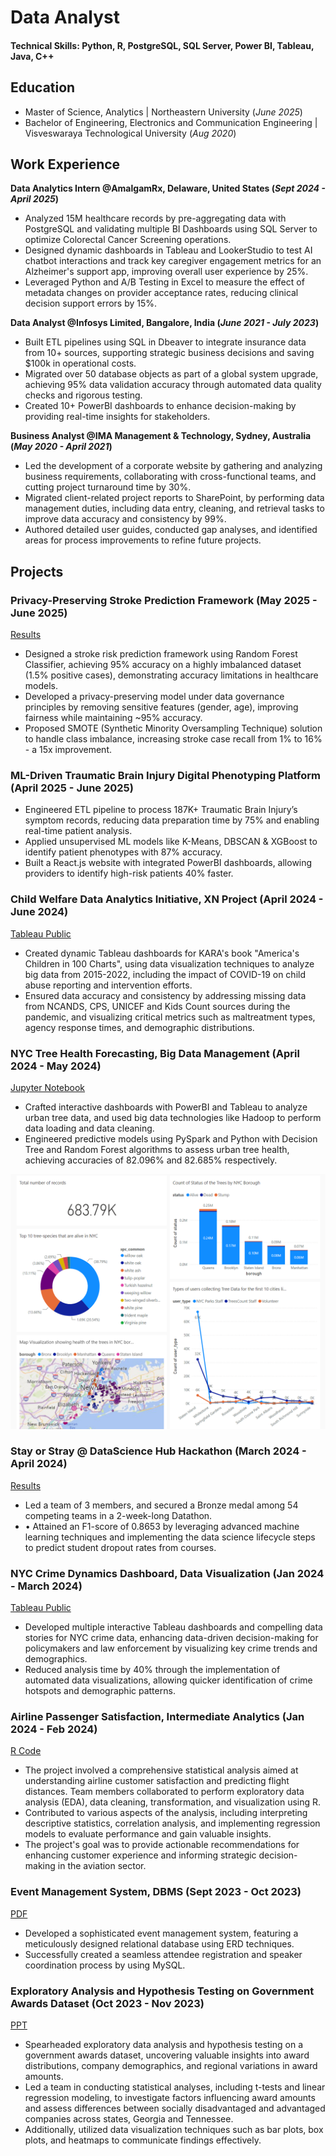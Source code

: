 # Data Analyst

#### Technical Skills: Python, R, PostgreSQL, SQL Server, Power BI, Tableau, Java, C++

## Education							       		
- Master of Science, Analytics	| Northeastern University (_June 2025_)	 			        		
- Bachelor of Engineering, Electronics and Communication Engineering | Visveswaraya Technological University (_Aug 2020_)

## Work Experience
**Data Analytics Intern @AmalgamRx, Delaware, United States (_Sept 2024 - April 2025_)**
- Analyzed 15M healthcare records by pre-aggregating data with PostgreSQL and validating multiple BI Dashboards using SQL Server to optimize Colorectal Cancer Screening operations.
- Designed dynamic dashboards in Tableau and LookerStudio to test AI chatbot interactions and track key caregiver engagement metrics for an Alzheimer's support app, improving overall user experience by 25%.
- Leveraged Python and A/B Testing in Excel to measure the effect of metadata changes on provider acceptance rates, reducing clinical decision support errors by 15%.

**Data Analyst @Infosys Limited, Bangalore, India (_June 2021 - July 2023_)**
- Built ETL pipelines using SQL in Dbeaver to integrate insurance data from 10+ sources, supporting strategic business decisions and saving $100k in operational costs.
- Migrated over 50 database objects as part of a global system upgrade, achieving 95% data validation accuracy through automated data quality checks and rigorous testing.
- Created 10+ PowerBI dashboards to enhance decision-making by providing real-time insights for stakeholders.

**Business Analyst @IMA Management & Technology, Sydney, Australia (_May 2020 - April 2021_)**
- Led the development of a corporate website by gathering and analyzing business requirements, collaborating with cross-functional teams, and cutting project turnaround time by 30%.
- Migrated client-related project reports to SharePoint, by performing data management duties, including data entry, cleaning, and retrieval tasks to improve data accuracy and consistency by 99%.
- Authored detailed user guides, conducted gap analyses, and identified areas for process improvements to refine future projects.

## Projects
### Privacy-Preserving Stroke Prediction Framework (May 2025 - June 2025)
[Results](/assets/Fairness-Aware_Stroke_Prediction_Plot)

- Designed a stroke risk prediction framework using Random Forest Classifier, achieving 95% accuracy on a highly imbalanced dataset (1.5% positive cases), demonstrating accuracy limitations in healthcare models.
- Developed a privacy-preserving model under data governance principles by removing sensitive features (gender, age), improving fairness while maintaining ~95% accuracy.
- Proposed SMOTE (Synthetic Minority Oversampling Technique) solution to handle class imbalance, increasing stroke case recall from 1% to 16% - a 15x improvement.

### ML-Driven Traumatic Brain Injury Digital Phenotyping Platform (April 2025 - June 2025)
- Engineered ETL pipeline to process 187K+ Traumatic Brain Injury’s symptom records, reducing data preparation time by 75% and enabling real-time patient analysis.
- Applied unsupervised ML models like K-Means, DBSCAN & XGBoost to identify patient phenotypes with 87% accuracy.
- Built a React.js website with integrated PowerBI dashboards, allowing providers to identify high-risk patients 40% faster.

### Child Welfare Data Analytics Initiative, XN Project (April 2024 - June 2024)
[Tableau Public](https://public.tableau.com/app/profile/poorva.joshi/vizzes)

- Created dynamic Tableau dashboards for KARA's book "America's Children in 100 Charts", using data visualization techniques to analyze big data from 2015-2022, including the impact of COVID-19 on child abuse reporting and intervention efforts.
- Ensured data accuracy and consistency by addressing missing data from NCANDS, CPS, UNICEF and Kids Count sources during the pandemic, and visualizing critical metrics such as maltreatment types, agency response times, and demographic distributions.

### NYC Tree Health Forecasting, Big Data Management (April 2024 - May 2024)
[Jupyter Notebook](https://github.com/poorva-pjoshi/nyc_tree_health_forecasting_bigdata)

- Crafted interactive dashboards with PowerBI and Tableau to analyze urban tree data, and used big data technologies like Hadoop to perform data loading and data cleaning.
- Engineered predictive models using PySpark and Python with Decision Tree and Random Forest algorithms to assess urban tree health, achieving accuracies of 82.096% and 82.685% respectively.

![NYC Tree Data PowerBI Dashboard](assets/Tree_Data_Tableau_Img.png)

### Stay or Stray @ DataScience Hub Hackathon (March 2024 - April 2024)
[Results](https://www.kaggle.com/competitions/stay-or-stray/leaderboard)

- Led a team of 3 members, and secured a Bronze medal among 54 competing teams in a 2-week-long Datathon.
- •	Attained an F1-score of 0.8653 by leveraging advanced machine learning techniques and implementing the data science lifecycle steps to predict student dropout rates from courses.

### NYC Crime Dynamics Dashboard, Data Visualization (Jan 2024 - March 2024)
[Tableau Public](https://public.tableau.com/app/profile/poorva.joshi/viz/NYCCrimesin2023/NYCCrimeStory)

-  Developed multiple interactive Tableau dashboards and compelling data stories for NYC crime data, enhancing data-driven decision-making for policymakers and law enforcement by visualizing key crime trends and demographics.
-  Reduced analysis time by 40% through the implementation of automated data visualizations, allowing quicker identification of crime hotspots and demographic patterns.

### Airline Passenger Satisfaction, Intermediate Analytics (Jan 2024 - Feb 2024)
[R Code](https://github.com/poorva-pjoshi/airline_passenger_satisfaction)

- The project involved a comprehensive statistical analysis aimed at understanding airline customer satisfaction and predicting flight distances. Team members collaborated to perform exploratory data analysis (EDA), data cleaning, transformation, and visualization using R.
- Contributed to various aspects of the analysis, including interpreting descriptive statistics, correlation analysis, and implementing regression models to evaluate performance and gain valuable insights.
- The project's goal was to provide actionable recommendations for enhancing customer experience and informing strategic decision-making in the aviation sector.

### Event Management System, DBMS (Sept 2023 - Oct 2023)
[PDF](/assets/DBMS_EventManagementSystem.pdf)

-  Developed a sophisticated event management system, featuring a meticulously designed relational database using ERD techniques.
-  Successfully created a seamless attendee registration and speaker coordination process by using MySQL.

### Exploratory Analysis and Hypothesis Testing on Government Awards Dataset (Oct 2023 - Nov 2023)
[PPT](assets/Probability_And_Statistics.pptx)

- Spearheaded exploratory data analysis and hypothesis testing on a government awards dataset, uncovering valuable insights into award distributions, company demographics, and regional variations in award amounts.
- Led a team in conducting statistical analyses, including t-tests and linear regression modeling, to investigate factors influencing award amounts and assess differences between socially disadvantaged and advantaged companies across states, Georgia and Tennessee.
- Additionally, utilized data visualization techniques such as bar plots, box plots, and heatmaps to communicate findings effectively.
